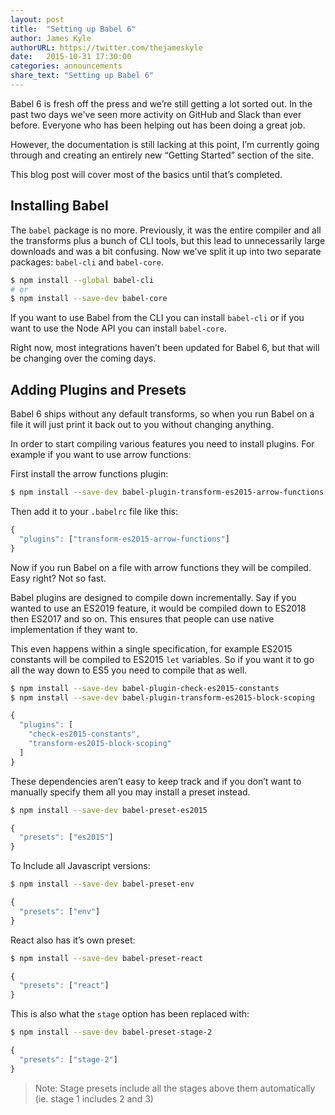 ```yaml
---
layout: post
title:  "Setting up Babel 6"
author: James Kyle
authorURL: https://twitter.com/thejameskyle
date:   2015-10-31 17:30:00
categories: announcements
share_text: "Setting up Babel 6"
---
```


Babel 6 is fresh off the press and we’re still getting a lot sorted out. In the past two days we've seen more activity on GitHub and Slack than ever before. Everyone who has been helping out has been doing a great job.

However, the documentation is still lacking at this point, I’m currently going through and creating an entirely new “Getting Started” section of the site.

<!--truncate-->

This blog post will cover most of the basics until that’s completed.

## Installing Babel

The `babel` package is no more. Previously, it was the entire compiler and all the transforms plus a bunch of CLI tools, but this lead to unnecessarily large downloads and was a bit confusing. Now we’ve split it up into two separate packages: `babel-cli` and `babel-core`.

```sh
$ npm install --global babel-cli
# or
$ npm install --save-dev babel-core
```

If you want to use Babel from the CLI you can install `babel-cli` or if you want to use the Node API you can install `babel-core`.

Right now, most integrations haven’t been updated for Babel 6, but that will be changing over the coming days.

## Adding Plugins and Presets

Babel 6 ships without any default transforms, so when you run Babel on a file it will just print it back out to you without changing anything.

In order to start compiling various features you need to install plugins. For example if you want to use arrow functions:

First install the arrow functions plugin:

```sh
$ npm install --save-dev babel-plugin-transform-es2015-arrow-functions
```

Then add it to your `.babelrc` file like this:

```js
{
  "plugins": ["transform-es2015-arrow-functions"]
}
```

Now if you run Babel on a file with arrow functions they will be compiled. Easy right? Not so fast.

Babel plugins are designed to compile down incrementally. Say if you wanted to use an ES2019 feature, it would be compiled down to ES2018 then ES2017 and so on. This ensures that people can use native implementation if they want to.

This even happens within a single specification, for example ES2015 constants will be compiled to ES2015 `let` variables. So if you want it to go all the way down to ES5 you need to compile that as well.

```sh
$ npm install --save-dev babel-plugin-check-es2015-constants
$ npm install --save-dev babel-plugin-transform-es2015-block-scoping
```

```js
{
  "plugins": [
    "check-es2015-constants",
    "transform-es2015-block-scoping"
  ]
}
```

These dependencies aren’t easy to keep track and if you don’t want to manually specify them all you may install a preset instead.

```sh
$ npm install --save-dev babel-preset-es2015
```

```js
{
  "presets": ["es2015"]
}
```

To Include all Javascript versions:

```sh
$ npm install --save-dev babel-preset-env
```

```js
{
  "presets": ["env"]
}
```

React also has it’s own preset:

```sh
$ npm install --save-dev babel-preset-react
```

```js
{
  "presets": ["react"]
}
```

This is also what the `stage` option has been replaced with:

```sh
$ npm install --save-dev babel-preset-stage-2
```

```js
{
  "presets": ["stage-2"]
}
```

> Note: Stage presets include all the stages above them automatically (ie. stage 1 includes 2 and 3)
